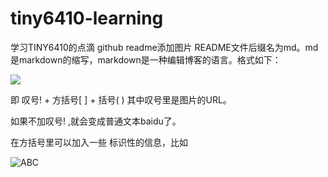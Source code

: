 # tiny6410-learning
学习TINY6410的点滴
github readme添加图片
README文件后缀名为md。md是markdown的缩写，markdown是一种编辑博客的语言。格式如下：

![](img_url)

即 叹号! + 方括号[ ] + 括号( ) 其中叹号里是图片的URL。

如果不加叹号! ,就会变成普通文本baidu了。

在方括号里可以加入一些 标识性的信息，比如

![ABC]() 
